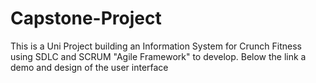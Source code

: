 # Capstone-Project
This is a Uni Project building an Information System for Crunch Fitness using SDLC and SCRUM "Agile Framework" to develop. Below the link a demo and design of the user interface 
